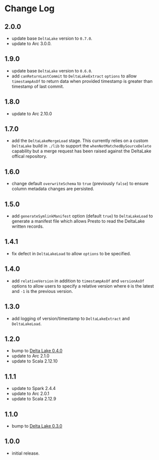 # Change Log

## 2.0.0

- update base `DeltaLake` version to `0.7.0`.
- update to Arc 3.0.0.

## 1.9.0

- update base `DeltaLake` version to `0.6.0`.
- add `canReturnLastCommit` to `DeltaLakeExtract` `options` to allow `timestampAsOf` to return data when provided timestamp is greater than timestamp of last commit.

## 1.8.0

- update to Arc 2.10.0

## 1.7.0

- add the `DeltaLakeMergeLoad` stage. This currently relies on a custom `DeltaLake` build in `./lib` to support the `whenNotMatchedBySourceDelete` capability but a merge request has been raised against the DeltaLake offical repository.

## 1.6.0

- change default `overwriteSchema` to `true` (previously `false`) to ensure column metadata changes are persisted.

## 1.5.0

- add `generateSymlinkManifest` option (default `true`) to `DeltaLakeLoad` to generate a manifest file which allows Presto to read the DeltaLake written records.

## 1.4.1

- fix defect in `DeltaLakeLoad` to allow `options` to be specified.

## 1.4.0

- add `relativeVersion` in addition to `timestampAsOf` and `versionAsOf` options to allow users to specify a relative version where `0` is the latest and `-1` is the previous version.

## 1.3.0

- add logging of version/timestamp to `DeltaLakeExtract` and `DeltaLakeLoad`.

## 1.2.0

- bump to [Delta Lake 0.4.0](https://github.com/delta-io/delta/releases/tag/v0.4.0)
- update to Arc 2.1.0
- update to Scala 2.12.10

## 1.1.1

- update to Spark 2.4.4
- update to Arc 2.0.1
- update to Scala 2.12.9

## 1.1.0

- bump to [Delta Lake 0.3.0](https://github.com/delta-io/delta/releases/tag/v0.3.0)

## 1.0.0

- initial release.
